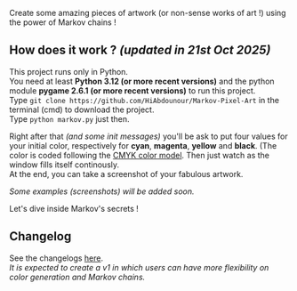 Create some amazing pieces of artwork (or non-sense works of art !) using the power of Markov chains !

## How does it work ? *(updated in 21st Oct 2025)*

This project runs only in Python. \
You need at least **Python 3.12 (or more recent versions)** and the python module  **pygame 2.6.1 (or more recent versions)** to run this project. \
Type ```git clone https://github.com/HiAbdounour/Markov-Pixel-Art``` in the terminal (cmd) to download the project. \
Type ```python markov.py``` just then.

Right after that *(and some init messages)* you'll be ask to put four values for your initial color, respectively for **cyan**, **magenta**, **yellow** and **black**. (The color is coded following the [CMYK color model](https://en.wikipedia.org/wiki/CMYK_color_model). Then just watch as the window fills itself continously. \
At the end, you can take a screenshot of your fabulous artwork.

*Some examples (screenshots) will be added soon.*

Let's dive inside Markov's secrets !

## Changelog
See the changelogs [here](https://github.com/HiAbdounour/Markov-Pixel-Art/releases).\
*It is expected to create a v1 in which users can have more flexibility on color generation and Markov chains.*

